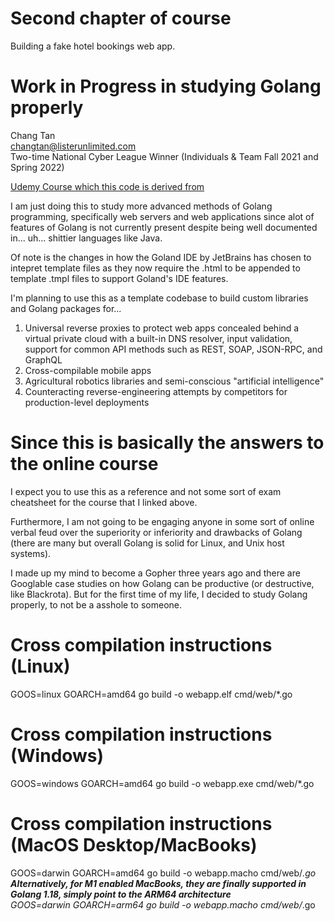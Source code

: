 # Second chapter of course

Building a fake hotel bookings web app. 

# Work in Progress in studying Golang properly

Chang Tan<br>
changtan@listerunlimited.com<br>
Two-time National Cyber League Winner (Individuals & Team Fall 2021 and Spring 2022)

<a href="https://www.udemy.com/course/building-modern-web-applications-with-go">Udemy Course which this code is derived from</a>

I am just doing this to study more advanced methods of Golang programming, specifically web servers and web applications since alot of features of Golang is not currently present despite being well documented in... uh... shittier languages like Java.

Of note is the changes in how the Goland IDE by JetBrains has chosen to intepret template files as they now require the .html to be appended to template .tmpl files to support Goland's IDE features.

I'm planning to use this as a template codebase to build custom libraries and Golang packages for...

1. Universal reverse proxies to protect web apps concealed behind a virtual private cloud with a built-in DNS resolver, input validation, support for common API methods such as REST, SOAP, JSON-RPC, and GraphQL
2. Cross-compilable mobile apps
3. Agricultural robotics libraries and semi-conscious "artificial intelligence"
4. Counteracting reverse-engineering attempts by competitors for production-level deployments

# Since this is basically the answers to the online course

I expect you to use this as a reference and not some sort of exam cheatsheet for the course that I linked above.

Furthermore, I am not going to be engaging anyone in some sort of online verbal feud over the superiority or inferiority and drawbacks of Golang (there are many but overall Golang is solid for Linux, and Unix host systems).

I made up my mind to become a Gopher three years ago and there are Googlable case studies on how Golang can be productive (or destructive, like Blackrota). But for the first time of my life, I decided to study Golang properly, to not be a asshole to someone.

# Cross compilation instructions (Linux)

GOOS=linux GOARCH=amd64 go build -o webapp.elf cmd/web/*.go

# Cross compilation instructions (Windows)
GOOS=windows GOARCH=amd64 go build -o webapp.exe cmd/web/*.go

# Cross compilation instructions (MacOS Desktop/MacBooks)
GOOS=darwin GOARCH=amd64 go build -o webapp.macho cmd/web/*.go <br>
**Alternatively, for M1 enabled MacBooks, they are finally supported in Golang 1.18, simply point to the ARM64 architecture**<br>
GOOS=darwin GOARCH=arm64 go build -o webapp.macho cmd/web/*.go
